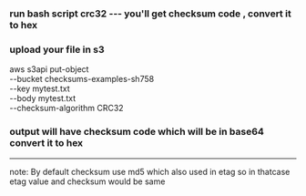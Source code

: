 ### run bash script crc32  --- you'll get checksum code , convert it to hex
### upload your file in s3

aws s3api put-object \
--bucket checksums-examples-sh758\
--key mytest.txt \
--body mytest.txt \
--checksum-algorithm CRC32 

### output will have checksum code which will be in base64 convert it to hex


----------------------------------------------------------------------
note: By default checksum use md5 which also used in etag so in thatcase etag value and checksum would be same
